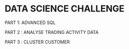 # DATA SCIENCE CHALLENGE

PART 1: ADVANCED SQL

PART 2 : ANALYSE TRADING ACTIVITY DATA

PART 3 : CLUSTER CUSTOMER

